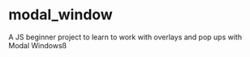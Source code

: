 # modal_window

A JS beginner project to learn to work with overlays and pop ups with Modal Windowsß